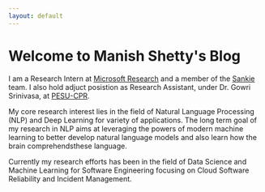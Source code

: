 ```yaml
---
layout: default
---
```


# Welcome to Manish Shetty's Blog

I am a Research Intern at [Microsoft Research](https://www.microsoft.com/en-us/research/) and a member of the [Sankie](https://www.microsoft.com/en-us/research/project/sankie/) team. I also hold adjuct posistion as Research Assistant, under Dr. Gowri Srinivasa, at [PESU-CPR](https://research.pes.edu/center-for-pattern-recognition/]).

My core research interest lies in the field of Natural Language Processing (NLP) and Deep Learning for variety of applications. The long term goal of my research in NLP aims at leveraging the powers of modern machine learning to better develop natural language models and also learn how the brain comprehendsthese language.

Currently my research efforts has been in the field of Data Science and Machine Learning for Software Engineering focusing on Cloud Software Reliability and Incident Management.
